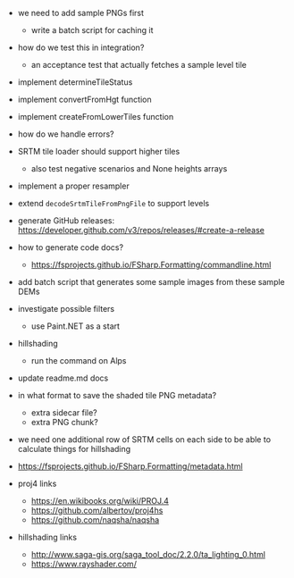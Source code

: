 ﻿- we need to add sample PNGs first
    - write a batch script for caching it   

- how do we test this in integration?
    - an acceptance test that actually fetches a sample level tile

- implement determineTileStatus
- implement convertFromHgt function
- implement createFromLowerTiles function
- how do we handle errors?

- SRTM tile loader should support higher tiles
    - also test negative scenarios and None heights arrays
- implement a proper resampler

- extend `decodeSrtmTileFromPngFile` to support levels

- generate GitHub releases: https://developer.github.com/v3/repos/releases/#create-a-release

- how to generate code docs?
    - https://fsprojects.github.io/FSharp.Formatting/commandline.html

- add batch script that generates some sample images from these sample DEMs

- investigate possible filters
    - use Paint.NET as a start
    
- hillshading
    - run the command on Alps

- update readme.md docs

- in what format to save the shaded tile PNG metadata?  
    - extra sidecar file?
    - extra PNG chunk?

- we need one additional row of SRTM cells on each side to be able to calculate things for hillshading

- https://fsprojects.github.io/FSharp.Formatting/metadata.html

- proj4 links
    - https://en.wikibooks.org/wiki/PROJ.4
    - https://github.com/albertov/proj4hs
    - https://github.com/naqsha/naqsha
- hillshading links
    - http://www.saga-gis.org/saga_tool_doc/2.2.0/ta_lighting_0.html
    - https://www.rayshader.com/